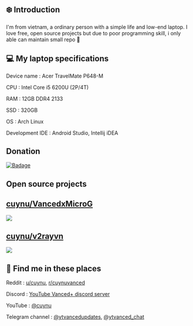## ❄️ Introduction 
I'm from vietnam, a ordinary person with a simple life and low-end laptop. I love free, open source projects but due to poor programming skill, i only able can maintain small repo 🫠

## 💻️ My laptop specifications 
Device name : Acer TravelMate P648-M

CPU : Intel Core i5 6200U (2P/4T)

RAM : 12GB DDR4 2133

SSD : 320GB

OS : Arch Linux

Development IDE : Android Studio, Intellij iDEA

## Donation 
 <p align="left">
    <a href="https://github.com/sponsors/cuynu"><img src="https://img.shields.io/badge/Support%20me%20:3-%E2%9D%A4-%23db61a2.svg?&logo=github&logoColor=white&labelColor=181717&style=flat-square" alt="Badage"></img></a>

## Open source projects 

## [cuynu/VancedxMicroG](https://github.com/cuynu/VancedxMicroG)

<a href="https://github.com/cuynu/VancedxMicroG"><img src="https://img.shields.io/github/downloads/cuynu/VancedxMicroG/total?color=%233DDC84&logo=android&logoColor=%23fff&style=for-the-badge"></a>
</p>

## [cuynu/v2rayvn](https://github.com/cuynu/v2rayvn)

<a href="https://github.com/cuynu/v2rayvn"><img src="https://img.shields.io/github/downloads/cuynu/v2rayvn/total?color=%233DDC84&logo=android&logoColor=%23fff&style=for-the-badge"></a>
</p>

## 👾 Find me in these places 

Reddit : [u/cuynu](https://www.reddit.com/user/cuynu/), [r/cuynuvanced](https://www.reddit.com/r/cuynuvanced)

Discord : [YouTube Vanced+ discord server](https://discord.gg/U7z2hsxbyM)

YouTube : [@cuynu](https://youtube.com/@cuynu)

Telegram channel : [@ytvancedupdates](https://t.me/ytvancedxupdates), [@ytvanced_chat](https://t.me/ytvancedx_chat)
